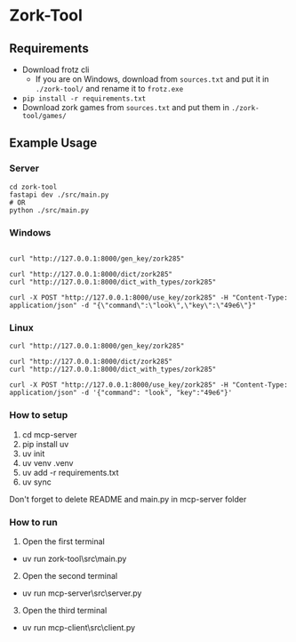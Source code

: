 # Zork-Tool

## Requirements

- Download frotz cli
  - If you are on Windows, download from `sources.txt` and put it in `./zork-tool/` and rename it to `frotz.exe`
- `pip install -r requirements.txt`
- Download zork games from `sources.txt` and put them in `./zork-tool/games/`

## Example Usage

### Server

```
cd zork-tool
fastapi dev ./src/main.py
# OR
python ./src/main.py
```

### Windows

```

curl "http://127.0.0.1:8000/gen_key/zork285"

curl "http://127.0.0.1:8000/dict/zork285"
curl "http://127.0.0.1:8000/dict_with_types/zork285"

curl -X POST "http://127.0.0.1:8000/use_key/zork285" -H "Content-Type: application/json" -d "{\"command\":\"look\",\"key\":\"49e6\"}"
```

### Linux

```
curl "http://127.0.0.1:8000/gen_key/zork285"

curl "http://127.0.0.1:8000/dict/zork285"
curl "http://127.0.0.1:8000/dict_with_types/zork285"

curl -X POST "http://127.0.0.1:8000/use_key/zork285" -H "Content-Type: application/json" -d '{"command": "look", "key":"49e6"}'
```

### How to setup

1. cd mcp-server
2. pip install uv
3. uv init
4. uv venv .venv
5. uv add -r requirements.txt
6. uv sync

Don't forget to delete README and main.py in mcp-server folder

### How to run

1. Open the first terminal

- uv run zork-tool\src\main.py

2. Open the second terminal

- uv run mcp-server\src\server.py

3. Open the third terminal

- uv run mcp-client\src\client.py
